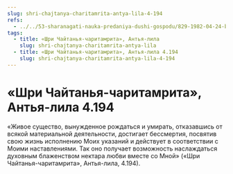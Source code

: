 ```yaml
---
slug: shri-chajtanya-charitamrita-antya-lila-4-194
refs:
  - ../../53-sharanagati-nauka-predaniya-dushi-gospodu/829-1982-04-24-b2-bhakti-i-sharanagati-daruyut-sokrovishhe-kotoroe-prevyshe-jogi-karmy-i-gyany.md
tags:
  - title: «Шри Чайтанья-чаритамрита», Антья-лила
    slug: shri-chajtanya-charitamrita-antya-lila
  - title: «Шри Чайтанья-чаритамрита», Антья-лила 4.194
    slug: shri-chajtanya-charitamrita-antya-lila-4-194
---
```


# «Шри Чайтанья-чаритамрита», Антья-лила 4.194

«Живое существо, вынужденное рождаться и умирать, отказавшись от всякой материальной деятельности, достигает бессмертия, посвятив свою жизнь исполнению Моих указаний и действует в соответствии с Моими наставлениями. Так оно получает возможность наслаждаться духовным блаженством нектара любви вместе со Мной» («Шри Чайтанья-чаритамрита», Антья-лила, 4.194).
